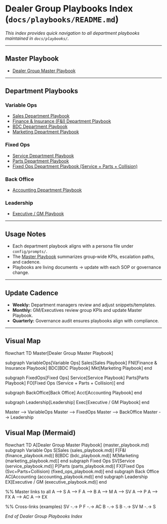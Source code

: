 # Dealer Group Playbooks Index (`docs/playbooks/README.md`)

*This index provides quick navigation to all department playbooks maintained in `docs/playbooks/`.*

---

## Master Playbook

* [Dealer Group Master Playbook](master_playbook.md)

---

## Department Playbooks

### Variable Ops

* [Sales Department Playbook](sales_playbook.md)
* [Finance & Insurance (F\&I) Department Playbook](finance_playbook.md)
* [BDC Department Playbook](bdc_playbook.md)
* [Marketing Department Playbook](marketing_playbook.md)

### Fixed Ops

* [Service Department Playbook](service_playbook.md)
* [Parts Department Playbook](parts_playbook.md)
* [Fixed Ops Department Playbook (Service + Parts + Collision)](fixed_ops_playbook.md)

### Back Office

* [Accounting Department Playbook](accounting_playbook.md)

### Leadership

* [Executive / GM Playbook](executive_playbook.md)

---

## Usage Notes

* Each department playbook aligns with a persona file under `config/prompts/`.
* The [Master Playbook](master_playbook.md) summarizes group‑wide KPIs, escalation paths, and cadence.
* Playbooks are living documents → update with each SOP or governance change.

---

## Update Cadence

* **Weekly:** Department managers review and adjust snippets/templates.
* **Monthly:** GM/Executives review group KPIs and update Master Playbook.
* **Quarterly:** Governance audit ensures playbooks align with compliance.

---
## Visual Map

flowchart TD
Master[Dealer Group Master Playbook]


subgraph VariableOps[Variable Ops]
Sales[Sales Playbook]
FNI[Finance & Insurance Playbook]
BDC[BDC Playbook]
Mkt[Marketing Playbook]
end


subgraph FixedOps[Fixed Ops]
Service[Service Playbook]
Parts[Parts Playbook]
FO[Fixed Ops (Service + Parts + Collision)]
end


subgraph BackOffice[Back Office]
Acct[Accounting Playbook]
end


subgraph Leadership[Leadership]
Exec[Executive / GM Playbook]
end


Master --> VariableOps
Master --> FixedOps
Master --> BackOffice
Master --> Leadership

## Visual Map (Mermaid)

flowchart TD
A[Dealer Group Master Playbook]
(master_playbook.md)
subgraph Variable Ops
S[Sales
(sales_playbook.md)]
F[F&I
(finance_playbook.md)]
B[BDC
(bdc_playbook.md)]
M[Marketing
(marketing_playbook.md)]
end
subgraph Fixed Ops
SV[Service
(service_playbook.md)]
P[Parts
(parts_playbook.md)]
FX[Fixed Ops (Svc+Parts+Collision)
(fixed_ops_playbook.md)]
end
subgraph Back Office
AC[Accounting
(accounting_playbook.md)]
end
subgraph Leadership
EX[Executive / GM
(executive_playbook.md)]
end


%% Master links to all
A --> S
A --> F
A --> B
A --> M
A --> SV
A --> P
A --> FX
A --> AC
A --> EX


%% Cross-links (examples)
SV -.-> P
F -.-> AC
B -.-> S
B -.-> SV
M -.-> S


*End of Dealer Group Playbooks Index*
